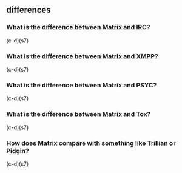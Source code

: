 ## differences

### What is the difference between Matrix and IRC?
(c-d)(s7)
### What is the difference between Matrix and XMPP?
(c-d)(s7)
### What is the difference between Matrix and PSYC?
(c-d)(s7)
### What is the difference between Matrix and Tox?
(c-d)(s7)
### How does Matrix compare with something like Trillian or Pidgin?
(c-d)(s7)